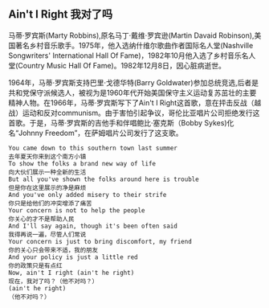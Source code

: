 ## Ain't I Right 我对了吗

马蒂·罗宾斯(Marty Robbins),原名马丁·戴维·罗宾逊(Martin Davaid Robinson),美国著名乡村音乐歌手。1975年，他入选纳什维尔歌曲作者国际名人堂(Nashville Songwriters' International Hall Of Fame)，1982年10月他入选了乡村音乐名人堂(Country Music Hall Of Fame)。1982年12月8日，因心脏病逝世。

1964年，马蒂·罗宾斯支持巴里·戈德华特(Barry Goldwater)参加总统竞选,后者是共和党保守派候选人，被视为是1960年代开始美国保守主义运动复苏茁壮的主要精神人物。在1966年，马蒂·罗宾斯写下了Ain't I Right这首歌，意在抨击反战（越战）运动和反对communism。由于害怕引起争议，哥伦比亚唱片公司拒绝发行这首歌。于是，马蒂·罗宾斯的吉他手和伴唱鲍比·塞克斯（Bobby Sykes)化名“Johnny Freedom”，在萨姆唱片公司发行了这支歌。

    You came down to this southern town last summer 
    去年夏天你来到这个南方小镇
    To show the folks a brand new way of life
    向大伙们展示一种全新的生活
    But all you've shown the folks around here is trouble
    但是你在这里展示的净是麻烦
    And you've only added misery to their strife
    你只是给他们的冲突增添了痛苦
    Your concern is not to help the people
    你关心的才不是帮助人民
    And I'll say again, though it's been often said
    我得再说一遍，尽管人们常说
    Your concern is just to bring discomfort, my friend
    你的关心只会带来不适，我的朋友
    And your policy is just a little red
    你的政策只是有点红
    Now, ain't I right (ain't he right)
    现在，我对了吗？（他不对吗？）
    (ain't he right)
    （他不对吗？）
    
    
    
    
    
    
    
